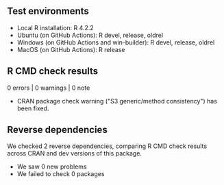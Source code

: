 ## Test environments
* Local R installation: R 4.2.2
* Ubuntu (on GitHub Actions): R devel, release, oldrel
* Windows (on GitHub Actions and win-builder): R devel, release, oldrel
* MacOS (on GitHub Actions): R release

## R CMD check results

0 errors | 0 warnings | 0 note

* CRAN package check warning ("S3 generic/method consistency") has been fixed.

## Reverse dependencies

We checked 2 reverse dependencies, comparing R CMD check results across CRAN and dev versions of this package.

 * We saw 0 new problems
 * We failed to check 0 packages
